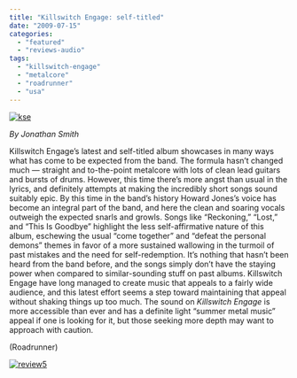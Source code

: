 ```yaml
---
title: "Killswitch Engage: self-titled"
date: "2009-07-15"
categories: 
  - "featured"
  - "reviews-audio"
tags: 
  - "killswitch-engage"
  - "metalcore"
  - "roadrunner"
  - "usa"
---
```


[![kse](http://www.hellbound.ca/wp-content/uploads/2009/07/kse-300x300.jpg "kse")](http://www.hellbound.ca/wp-content/uploads/2009/07/kse.jpg)

_By Jonathan Smith_

Killswitch Engage’s latest and self-titled album showcases in many ways what has come to be expected from the band. The formula hasn’t changed much — straight and to-the-point metalcore with lots of clean lead guitars and bursts of drums. However, this time there’s more angst than usual in the lyrics, and definitely attempts at making the incredibly short songs sound suitably epic. By this time in the band’s history Howard Jones’s voice has become an integral part of the band, and here the clean and soaring vocals outweigh the expected snarls and growls. Songs like “Reckoning,” “Lost,” and “This Is Goodbye” highlight the less self-affirmative nature of this album, eschewing the usual “come together” and “defeat the personal demons” themes in favor of a more sustained wallowing in the turmoil of past mistakes and the need for self-redemption. It’s nothing that hasn’t been heard from the band before, and the songs simply don’t have the staying power when compared to similar-sounding stuff on past albums. Killswitch Engage have long managed to create music that appeals to a fairly wide audience, and this latest effort seems a step toward maintaining that appeal without shaking things up too much. The sound on _Killswitch Engage_ is more accessible than ever and has a definite light “summer metal music” appeal if one is looking for it, but those seeking more depth may want to approach with caution.

(Roadrunner)

[![review5](http://www.hellbound.ca/wp-content/uploads/2009/07/review5.png "review5")](http://www.hellbound.ca/wp-content/uploads/2009/07/review5.png)
